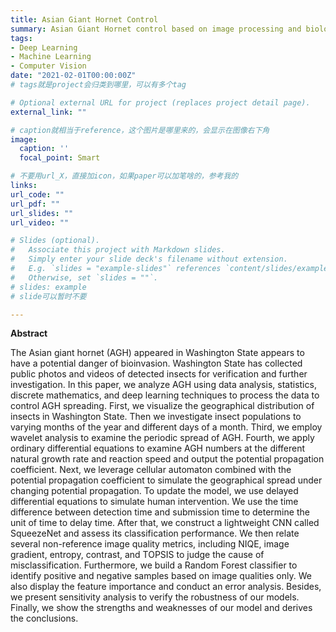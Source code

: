 ```yaml
---
title: Asian Giant Hornet Control
summary: Asian Giant Hornet control based on image processing and biological dispersal
tags:
- Deep Learning
- Machine Learning
- Computer Vision
date: "2021-02-01T00:00:00Z"
# tags就是project会归类到哪里，可以有多个tag

# Optional external URL for project (replaces project detail page).
external_link: ""

# caption就相当于reference，这个图片是哪里来的，会显示在图像右下角
image:
  caption: ''
  focal_point: Smart

# 不要用url_X，直接加icon，如果paper可以加笔啥的，参考我的
links:
url_code: ""
url_pdf: ""
url_slides: ""
url_video: ""

# Slides (optional).
#   Associate this project with Markdown slides.
#   Simply enter your slide deck's filename without extension.
#   E.g. `slides = "example-slides"` references `content/slides/example-slides.md`.
#   Otherwise, set `slides = ""`.
# slides: example
# slide可以暂时不要

---
```

**Abstract**

The Asian giant hornet (AGH) appeared in Washington State appears to have a potential danger of bioinvasion. Washington State has collected public photos and videos of detected insects for verification and further investigation. In this paper, we analyze AGH using data analysis, statistics, discrete mathematics, and deep learning techniques to process the data to control AGH spreading. First, we visualize the geographical distribution of insects in Washington State. Then we investigate insect populations to varying months of the year and different days of a month. Third, we employ wavelet analysis to examine the periodic spread of AGH. Fourth, we apply ordinary differential equations to examine AGH numbers at the different natural growth rate and reaction speed and output the potential propagation coefficient. Next, we leverage cellular automaton combined with the potential propagation coefficient to simulate the geographical spread under changing potential propagation. To update the model, we use delayed differential equations to simulate human intervention. We use the time difference between detection time and submission time to determine the unit of time to delay time. After that, we construct a lightweight CNN called SqueezeNet and assess its classification performance. We then relate several non-reference image quality metrics, including NIQE, image gradient, entropy, contrast, and TOPSIS to judge the cause of misclassification. Furthermore, we build a Random Forest classifier to identify positive and negative samples based on image qualities only. We also display the feature importance and conduct an error analysis. Besides, we present sensitivity analysis to verify the robustness of our models. Finally, we show the strengths and weaknesses of our model and derives the conclusions.


